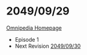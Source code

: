 # 2049/09/29

[Omnipedia Homepage](https://omnipedia.app/ "Omnipedia Homepage")
- Episode 1
- Next Revision [2049/09/30](20490930.md "2049/09/30")
